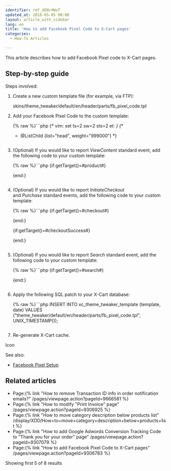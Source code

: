 ```yaml
---
identifier: ref_dENrdWxT
updated_at: 2016-05-05 00:00
layout: article_with_sidebar
lang: en
title: 'How to add Facebook Pixel Сode to X-Cart pages'
categories:
  - How-To Articles

---
```



This article describes how to add Facebook Pixel code to X-Cart pages.

## Step-by-step guide

Steps involved:

1.  Create a new custom template file (for example, via FTP):

    skins/theme_tweaker/default/en/header/parts/fb_pixel_code.tpl

2.  Add your Facebook Pixel Сode to the custom template:

    {% raw %}```php
    {* vim: set ts=2 sw=2 sts=2 et: *}
    {**
     * @ListChild (list="head", weight="999000")
     *}

    <!-- Facebook Pixel Code -->

    <script>
    !function(f,b,e,v,n,t,s) { if(f.fbq)return;n=f.fbq=function() { n.callMethod?
    n.callMethod.apply(n,arguments):n.queue.push(arguments) }; if(!f._fbq)f._fbq=n;
    n.push=n;n.loaded=!0;n.version='2.0';n.queue=[];t=b.createElement(e);t.async=!0;
    t.src=v;s=b.getElementsByTagName(e)[0];s.parentNode.insertBefore(t,s) } (window,
    document,'script','//connect.facebook.net/en_US/fbevents.js');

    // Insert Your Facebook Pixel ID below. 
    fbq('init', '<FB_PIXEL_ID>');
    fbq('track', 'PageView');
    </script>

    <!-- Insert Your Facebook Pixel ID below. --> 
    <noscript><img height="1" width="1" style="display:none"
    src="https://www.facebook.com/tr?id=<FB_PIXEL_ID>&ev=PageView&noscript=1"
    /></noscript>

    <!-- End Facebook Pixel Code -->
    ```{% endraw %}

3.  (Optional) If you would like to report _ViewContent_ standard event, add the following code to your custom template:

    {% raw %}```php
    {if:getTarget()=#product#}
    <script>
    // ViewContent
    // Track key page views (ex: product page, landing page or article)
    fbq('track', 'ViewContent', {
    content_name: '{product.getName()}',
    content_category: '{product.category.getStringPath()}',
    content_ids: ['{product.getID()}'],
    content_type: 'product',
    value: {product.getPrice()},
    currency: '{xlite.currency.getCode()}' /* Default Store Currency */
    });
    </script>
    {end:}
    ```{% endraw %}

4.  (Optional) If you would like to report _InitiateCheckout_ and _Purchase_ standard events, add the following code to your custom template:

    {% raw %}```php
    {if:getTarget()=#checkout#}
    <script>
    // InitiateCheckout
    // Track when people enter the checkout flow (ex. click/landing page on checkout button)
    fbq('track', 'InitiateCheckout', {
    });
    </script>
    {end:}

    {if:getTarget()=#checkoutSuccess#}
    <script>
    // Purchase
    // Track purchases or checkout flow completions (ex. landing on "Thank You" or confirmation page)
    fbq('track', 'Purchase', {
    value: {order.getTotal()},
    currency: '{order.currency.getCode()}'
    });
    </script>
    {end:}
    ```{% endraw %}

5.  (Optional) If you would like to report _Search_ standard event, add the following code to your custom template:

    {% raw %}```php
    {if:getTarget()=#search#}
    <script>
    // Search
    // Track searches on your website (ex. product searches)
    fbq('track', 'Search');
    </script>
    {end:}
    ```{% endraw %}

6.  Apply the following SQL patch to your X-Cart database:

    {% raw %}```php
    INSERT INTO xc_theme_tweaker_template (template, date) VALUES ("theme_tweaker/default/en/header/parts/fb_pixel_code.tpl", UNIX_TIMESTAMP());
    ```{% endraw %}

7.  Re-generate X-Cart cache.

Icon

See also:

*   [Facebook Pixel Setup](https://developers.facebook.com/docs/marketing-api/facebook-pixel/v2.5)

## Related articles

*   Page:{% link "How to remove Transaction ID info in order notification emails?" /pages/viewpage.action?pageId=9666581 %}
*   Page:{% link "How to modify "Print Invoice" page" /pages/viewpage.action?pageId=9306925 %}
*   Page:{% link "How to move category description below products list" /display/XDD/How+to+move+category+description+below+products+list %}
*   Page:{% link "How to add Google Adwords Conversion Tracking Code to "Thank you for your order" page" /pages/viewpage.action?pageId=9307079 %}
*   Page:{% link "How to add Facebook Pixel Сode to X-Cart pages" /pages/viewpage.action?pageId=9306783 %}

Showing first 5 of 8 results